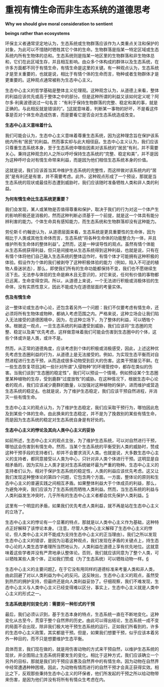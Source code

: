 # 重视有情生命而非生态系统的道德思考

**Why we should give moral consideration to sentient**

 **beings rather than ecosystems**

环保主义者通常坚定地认为，生态系统或生物群落应该作为人类重点关注和保护的对象，为此可以不惜随时牺牲其它个体的生命。生物群落是指某一特定区域或生态系统内所有生物体的总和。生态系统则是指某一地区里的生物群落和非生物体总和，它们在此区域生存，并且相互影响。由众多个体构成的群体以及生态系统，在许多方面都不同于有情生命，有情生命是这里的关键。有一种观点认为，生态系统才是至关重要的，也就是说，相比于有情个体的生命而言，物种或者生物群体才是更重要的。这种观点通常被称为生态中心主义。

生态中心主义的哲学基础是整体主义伦理观。这种观念认为，从道德上来看，整体的利益应该优先或高于整体之中的部分。但是这种所谓的利益又该如何定义呢？阿尔多·利奥波德说过一句名言：“有利于保持生物群落的完整、稳定和美的事，就是正确的。与此相反就是错误的”。[1](http://www.animal-ethics.org/why-we-should-consider-sentient-beings-rather-than-ecosystems/#fn1)这就意味着，判断某一事物的好坏，不是看这件事是否对个体生命造成伤害，而是要看它是否会对生态系统造成改变。

**生态中心主义意味着什么**

我们可能会认为，生态中心主义意味着尊重生态系统，因为这种理念旨在保护该系统内所有“居民”的利益。然而事实却与此大相径庭。生态中心主义认为，我们应该只尊重生态系统本身，至于生态系统中哪些因素对该系统的“居民”有利，并不需要关心。秉持这种观念的人之所以呼吁保持生态系统的“完整、稳定和美”，并不是因为这种呼吁会对有情生命带来利益，而是因为他们相信生态系统本身的价值。

这就是说，我们应该首当其冲维护生态系统的完整性，而这样做对该系统内的“居民”是有利还是有害，并不需要考虑。此外，这种观点形成了一个预设，那就是当生态系统的现状或最佳形态遭到威胁时，我们应该随时准备牺牲人类和非人类的利益。

**为何有情生命比生态系统更重要？**

我们会发现，某人或某物是否值得尊重和保护，取决于我们的行为对这一个体产生的影响积极还是消极的，然而这种判断必须基于一个前提，就是这一个体具有能分辨利害的能力。个体生命具有感知能力，而生态系统和生物群落却没有这种能力。

劳伦斯·E·约翰逊认为，从道德层面来看，生态系统是更具重要性的生命体，因为相比于人类或其他生命体而言，生态系统“将各种生命体的功能整合为一体，并且维护所有生命体的整体利益”。[2](http://www.animal-ethics.org/why-we-should-consider-sentient-beings-rather-than-ecosystems/#fn2)然而，这是一种误导性的观点。虽然有情个体能从生态系统获得利益，但只是间接地从生态系统得到这种利益，也就是说，只有在有情个体将他们自己融入生态系统的整体运作时，有情个体才可能拥有这种积极的体验。假设作为个体的我们被剥夺了这种积极体验的能力（例如，陷入不可逆的植物人昏迷状态），那么，即使我们所有的生命功能都保持不变，我们也不愿继续生活下去。无法参与体验的生命是麻木且无意识的，对它来说，任何有价值的事物都已远离，生命变得空洞。所以，从道德上来说，一个无法进行积极或消极体验的生命体，没有实质性意义，因此不能成为在道德层面的考量实体。

**伤及有情生命**

这一整体论或生态中心论，还包含着另外一个问题：我们不仅要考虑有情生命，还必须将所有生物体或物种，都纳入考虑范围之内。严格来说，这种立场会让我们陷入无法接受的道德困境中，因为，在这种立场下，为了整体的利益，可以牺牲个体。根据这一观点，一旦生态系统的利益遭受到威胁，我们应该将“生态圈的完整、稳定以及美”优先考虑，这样做意味着我们可能会伤害到生态圈中的个体，这些个体或许是人类，或许不是。

然而，从正常的道德角度，应该考虑到个体的积极或消极感受，因此，上述这种优先考虑生态圈利益的行为，从道德上是无法接受的。例如，为实现生态平衡而对自然进程进行生态干预，从而造成很多动物受到巨大的伤害。这类干预屡见不鲜。在一些生态恢复项目[3](http://www.animal-ethics.org/why-we-should-consider-sentient-beings-rather-than-ecosystems/#fn3)和一些针对所谓“入侵物种”的环境管控中，都存在类似的伤害。当我们谈到“生态圈的稳定性”，我们可以预设一个情境，例如预设某个生态圈里某种植物的生存，受到鹿群“过度放牧”的威胁。在这种情况下，根据生态中心论者的观点，我们应该减少鹿群的数量，以加强对这种植物的保护，进而维护或营造生态系统的稳定[4](http://www.animal-ethics.org/why-we-should-consider-sentient-beings-rather-than-ecosystems/#fn4)。也就是说，为了维护生态稳定，我们应该干预自然进程，并消灭一些有情生命。

生态中心主义的观点认为，为了维护生态稳定，我们应采取干预行为，哪怕因此危及到某些个体的生命。由此换来的生态稳定，并不是为了挽救别的某些有情生命，而是因为生态系统的稳定对生态系统自身是有好处的。

**生态中心主义的悖论及其向人类中心主义的妥协**

如前所述，生态中心主义的观点主张，为了维护生态系统，可以对自然进行干预，哪怕这会伤害到有情生命。然而，当某个生态系统的平衡受到人类的威胁时，赞成这种干预手段的支持者们，却并不会要求消灭人类。也就是说，大多数生态中心主义的支持者，都同意接受以人类为中心，只针对非人类个体进行干预。这明显是自相矛盾的，因为实际上人类才是对生态系统破坏最为严重的物种。生态中心主义的支持者们认为，相对于保护生态系统的稳定性，人类的利益应该优先考虑。这又让我们发现这种整体论的第四个问题，它包含两个方面。一方面，整体论的原则和生态中心主义的普遍实践之间相互矛盾。如果整体利益大于个体成员的利益，那么，为避免冲突，我们应该为了生态系统而牺牲人类利益。然而，当生态系统的利益与人类利益发生冲突时，几乎所有的生态中心主义者都会优先保护人类利益。[5](http://www.animal-ethics.org/why-we-should-consider-sentient-beings-rather-than-ecosystems/#fn5)

这里有一个明显的矛盾，如果我们优先考虑人类利益，就不再是站在生态中心主义的立场了。

生态中心主义的悖论有一个显著的特点，那就是以人类中心主义作为基础，这种特点正好解释了该悖论本身。（注意，尽管人类中心主义解释了生态中心主义的悖论，但人类中心主义并不能成为支持生态中心主义的正当理由）。我们之所以发现生态中心主义的错谬，是因为沿着这种观点，我们发现在矛盾的关键点上，持生态中心论的人类生态学者理所当然地认为，人类利益在道德上享有优先地位。这就意味着这些学者并没有严肃地承认整体论。否则，我们就应该同意为了整个人类，可以牺牲某些人类个体，正如我们赞成（为了生态系统）可以牺牲动物一样。[6](http://www.animal-ethics.org/why-we-should-consider-sentient-beings-rather-than-ecosystems/#fn6)

生态中心主义的主要问题[7](http://www.animal-ethics.org/why-we-should-consider-sentient-beings-rather-than-ecosystems/#fn7)，在于它没有用同样的道德标准来考量人类和非人类，由此回避了对以人类利益为中心的反问。这反映出，生态中心主义的观点，虽然受到热烈的拥护支持，但最终还是向人类利益妥协了。仔细观察，我们不难发现，生态中心主义与人类中心主义已经变得难以区分，事实上，生态中心主义就是人类中心主义的形式之一。

**生态系统是时刻变化的：需要另一种形式的干预**

最后，我们必须认识到，基于生态本身的特点，生态系统一直在不断地变化。这种变化从古至今，贯穿于整个自然界的历史。由此可以得出结论，生态系统一成不变的局面不会出现，除非我们极大地干预生态系统的运行。正如我们所看到的，许多的生态中心主义政策，其实都是干预。但是，如果我们想要干预，似乎应该本着另外一种目的，而不只是想要维护生态平衡。

具体而言，我们现在做的，就是用伤害动物的方式来干预自然，以维护生态系统的现状，并企图阻止生态系统将要发生的变化。相比于这种方式，我们应该确立一个另外的目标，那就是我们的干预应该惠及自然界中的有情生命。因为动物在自然界中经常遭遇种种困境，因此，为动物有情而进行的自然干预才会真正获得实效。相比之下，反观那些秉持生态中心主义的环保者，他们所发起的干预之所以给动物带来伤害，是因为他们并没有将所有有情众生考虑在内。

